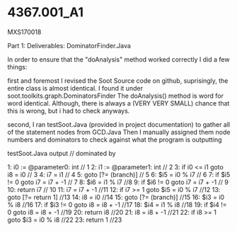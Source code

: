 # 4367.001_A1
MXS170018

Part 1: 
Deliverables: DominatorFinder.Java 

In order to ensure that the "doAnalysis" method worked correctly I did a few things:

first and foremost I revised the Soot Source code on github, suprisingly, the entire class is almost identical. 
I found it under soot.toolkits.graph.DominatorsFinder 
The doAnalysis() method is word for word identical. Although, there is always a (VERY VERY SMALL) chance that this is wrong, but i had to check anyways.

second, I ran testSoot.Java (provided in project documentation) to gather all of the statement nodes from GCD.Java 
Then I manually assigned them node numbers and dominators to check against what the program is outputting 

testSoot.Java output // dominated by 

1: i0 := @parameter0: int // 1
2: i1 := @parameter1: int // 2
3: if i0 <= i1 goto i8 = i0 // 3
4: i7 = i1 // 4
5: goto [?= (branch)] // 5
6: $i5 = i0 % i7 // 6
7: if $i5 != 0 goto i7 = i7 + -1 // 7
8: $i6 = i1 % i7 //8
9: if $i6 != 0 goto i7 = i7 + -1 // 9
10: return i7 // 10
11: i7 = i7 + -1 //11
12: if i7 >= 1 goto $i5 = i0 % i7 //12
13: goto [?= return 1] //13
14: i8 = i0 //14
15: goto [?= (branch)] //15
16: $i3 = i0 % i8 //16
17: if $i3 != 0 goto i8 = i8 + -1 //17
18: $i4 = i1 % i8 //18
19: if $i4 != 0 goto i8 = i8 + -1 //19 
20: return i8 //20
21: i8 = i8 + -1 //21
22: if i8 >= 1 goto $i3 = i0 % i8 //22
23: return 1 //23





